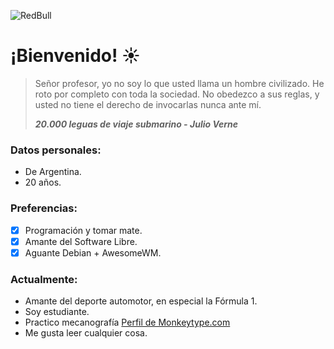 ![RedBull](https://www.shutterstock.com/es/search/max-verstappen)
# ¡Bienvenido! :sunny:

> Señor profesor, yo no soy lo que usted llama un hombre civilizado. He roto por completo con toda la sociedad. No obedezco a sus reglas, y usted no tiene el derecho de invocarlas nunca ante mí. 
>
> ***20.000 leguas de viaje submarino - Julio Verne***

### Datos personales:
- De Argentina.
- 20 años.

### Preferencias:
- [x] Programación y tomar mate.
- [x] Amante del Software Libre.
- [x] Aguante Debian + AwesomeWM.

### Actualmente:
- Amante del deporte automotor, en especial la Fórmula 1.
- Soy estudiante.
- Practico mecanografía [Perfil de Monkeytype.com](https://monkeytype.com/profile/11RI92Z5kfXXoAZovcw6DY7yZEh2)
- Me gusta leer cualquier cosa.
